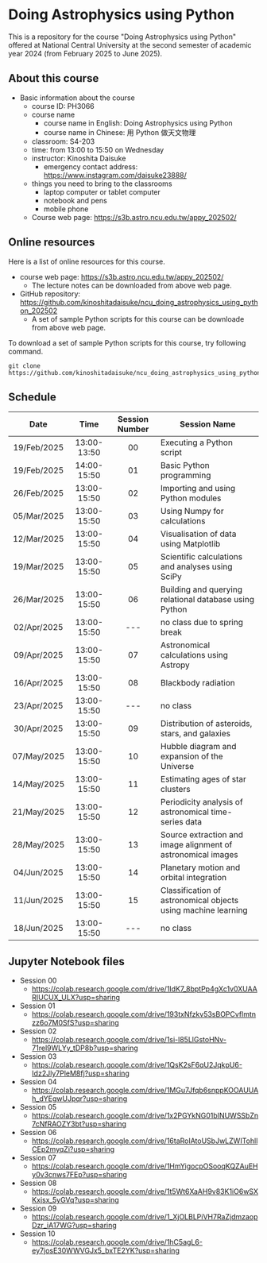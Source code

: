 # Doing Astrophysics using Python

This is a repository for the course "Doing Astrophysics using Python" offered at National Central University at the second semester of academic year 2024 (from February 2025 to June 2025).

## About this course

- Basic information about the course
  - course ID: PH3066
  - course name
    - course name in English: Doing Astrophysics using Python
    - course name in Chinese: 用 Python 做天文物理
  - classroom: S4-203
  - time: from 13:00 to 15:50 on Wednesday
  - instructor: Kinoshita Daisuke
    - emergency contact address: https://www.instagram.com/daisuke23888/
  - things you need to bring to the classrooms
    - laptop computer or tablet computer
    - notebook and pens
    - mobile phone
  - Course web page: https://s3b.astro.ncu.edu.tw/appy_202502/

## Online resources

Here is a list of online resources for this course.

- course web page: https://s3b.astro.ncu.edu.tw/appy_202502/
  - The lecture notes can be downloaded from above web page.
- GitHub repository: https://github.com/kinoshitadaisuke/ncu_doing_astrophysics_using_python_202502
  - A set of sample Python scripts for this course can be downloade from above web page.

To download a set of sample Python scripts for this course, try following command.

```shell
git clone https://github.com/kinoshitadaisuke/ncu_doing_astrophysics_using_python_202502.git
```

## Schedule

|Date|Time|Session Number|Session Name|
|:---:|:---:|:---:|---|
|19/Feb/2025|13:00-13:50|00|Executing a Python script|
|19/Feb/2025|14:00-15:50|01|Basic Python programming|
|26/Feb/2025|13:00-15:50|02|Importing and using Python modules|
|05/Mar/2025|13:00-15:50|03|Using Numpy for calculations|
|12/Mar/2025|13:00-15:50|04|Visualisation of data using Matplotlib|
|19/Mar/2025|13:00-15:50|05|Scientific calculations and analyses using SciPy|
|26/Mar/2025|13:00-15:50|06|Building and querying relational database using Python|
|02/Apr/2025|13:00-15:50|---|no class due to spring break|
|09/Apr/2025|13:00-15:50|07|Astronomical calculations using Astropy|
|16/Apr/2025|13:00-15:50|08|Blackbody radiation|
|23/Apr/2025|13:00-15:50|---|no class|
|30/Apr/2025|13:00-15:50|09|Distribution of asteroids, stars, and galaxies|
|07/May/2025|13:00-15:50|10|Hubble diagram and expansion of the Universe|
|14/May/2025|13:00-15:50|11|Estimating ages of star clusters|
|21/May/2025|13:00-15:50|12|Periodicity analysis of astronomical time-series data|
|28/May/2025|13:00-15:50|13|Source extraction and image alignment of astronomical images|
|04/Jun/2025|13:00-15:50|14|Planetary motion and orbital integration|
|11/Jun/2025|13:00-15:50|15|Classification of astronomical objects using machine learning|
|18/Jun/2025|13:00-15:50|---|no class|

## Jupyter Notebook files

- Session 00
  - https://colab.research.google.com/drive/1IdK7_8bptPp4gXc1v0XUAARIUCUX_ULX?usp=sharing
- Session 01
  - https://colab.research.google.com/drive/193txNfzkv53sBOPCvflmtnzz6o7M0SfS?usp=sharing
- Session 02
  - https://colab.research.google.com/drive/1si-l85LlGstoHNv-71rel9WLYy_tDP8b?usp=sharing
- Session 03
  - https://colab.research.google.com/drive/1QsK2sF6qU2JqkpU6-Idz2Jly7PleM8fj?usp=sharing
- Session 04
  - https://colab.research.google.com/drive/1MGu7Jfqb6snppKOOAUUAh_dYEgwUJpqr?usp=sharing
- Session 05
  - https://colab.research.google.com/drive/1x2PGYkNG01bINUWSSbZn7cNfRAOZY3bt?usp=sharing
- Session 06
  - https://colab.research.google.com/drive/16taRoIAtoUSbJwLZWITohllCEp2myqZi?usp=sharing
- Session 07
  - https://colab.research.google.com/drive/1HmYigocpOSooqKQZAuEHy0v3cnws7FEp?usp=sharing
- Session 08
  - https://colab.research.google.com/drive/1t5Wt6XaAH9v83K1iO6wSXKxjsx_5yGVq?usp=sharing
- Session 09
  - https://colab.research.google.com/drive/1_XjOLBLPiVH7RaZjdmzaopDzr_iA17WG?usp=sharing
- Session 10
  - https://colab.research.google.com/drive/1hC5agL6-ey7josE30WWVGJx5_bxTE2YK?usp=sharing

